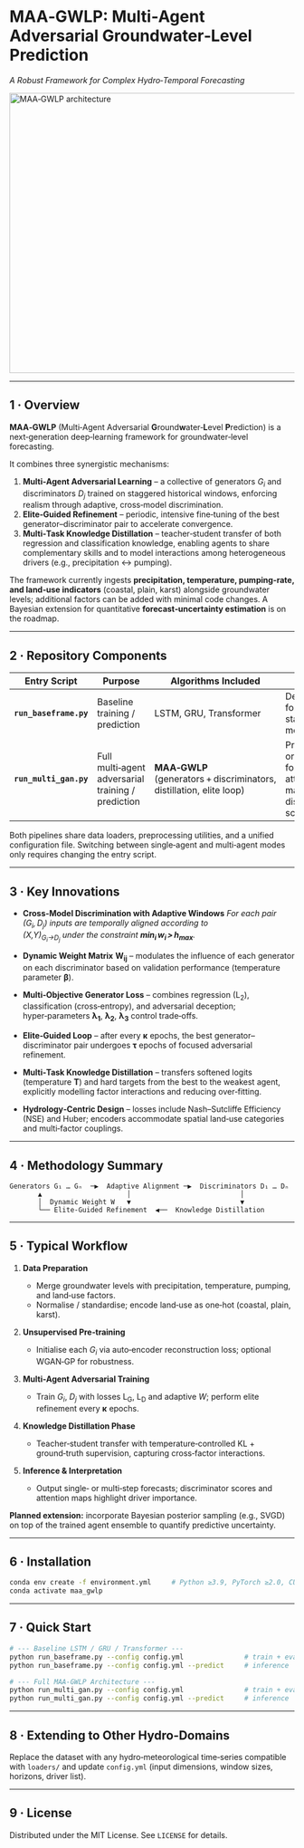 # MAA‑GWLP: Multi‑Agent Adversarial Groundwater‑Level Prediction

*A Robust Framework for Complex Hydro‑Temporal Forecasting*

<img width="1030" height="495" alt="MAA‑GWLP architecture" src="https://github.com/user-attachments/assets/85022e2c-316c-4e94-9e7c-9c288af6ba5d" />

---

## 1 · Overview

**MAA‑GWLP** (Multi‑Agent Adversarial **G**round**w**ater‑**L**evel **P**rediction) is a next‑generation deep‑learning framework for groundwater‑level forecasting.

It combines three synergistic mechanisms:

1. **Multi‑Agent Adversarial Learning** – a collective of generators <i>G<sub>i</sub></i> and discriminators <i>D<sub>j</sub></i> trained on staggered historical windows, enforcing realism through adaptive, cross‑model discrimination.
2. **Elite‑Guided Refinement** – periodic, intensive fine‑tuning of the best generator–discriminator pair to accelerate convergence.
3. **Multi‑Task Knowledge Distillation** – teacher‑student transfer of both regression and classification knowledge, enabling agents to share complementary skills and to model interactions among heterogeneous drivers (e.g., precipitation ↔ pumping).

The framework currently ingests **precipitation, temperature, pumping‑rate, and land‑use indicators** (coastal, plain, karst) alongside groundwater levels; additional factors can be added with minimal code changes. A Bayesian extension for quantitative **forecast‑uncertainty estimation** is on the roadmap.

---

## 2 · Repository Components

| Entry Script           | Purpose                                            | Algorithms Included                                                  | Output                                                                 |
| ---------------------- | -------------------------------------------------- | -------------------------------------------------------------------- | ---------------------------------------------------------------------- |
| **`run_baseframe.py`** | Baseline training / prediction                     | LSTM, GRU, Transformer                                               | Deterministic forecasts, standard metrics                              |
| **`run_multi_gan.py`** | Full multi‑agent adversarial training / prediction | **MAA‑GWLP** (generators + discriminators, distillation, elite loop) | Probabilistic or point forecasts, attention maps, discriminator scores |

Both pipelines share data loaders, preprocessing utilities, and a unified configuration file. Switching between single‑agent and multi‑agent modes only requires changing the entry script.

---

## 3 · Key Innovations

* **Cross‑Model Discrimination with Adaptive Windows** <em>For each pair (G<sub>i</sub>, D<sub>j</sub>) inputs are temporally aligned according to<br>
  (X,Y)<sub>G<sub>i</sub>→D<sub>j</sub></sub> under the constraint <strong>min<sub>i</sub> w<sub>i</sub> > h<sub>max</sub></strong>.</em>

* **Dynamic Weight Matrix** **W<sub>ij</sub>** – modulates the influence of each generator on each discriminator based on validation performance (temperature parameter **β**).

* **Multi‑Objective Generator Loss** – combines regression (L<sub>2</sub>), classification (cross‑entropy), and adversarial deception; hyper‑parameters **λ<sub>1</sub>**, **λ<sub>2</sub>**, **λ<sub>3</sub>** control trade‑offs.

* **Elite‑Guided Loop**  – after every **κ** epochs, the best generator–discriminator pair undergoes **τ** epochs of focused adversarial refinement.

* **Multi‑Task Knowledge Distillation** – transfers softened logits (temperature **T**) and hard targets from the best to the weakest agent, explicitly modelling factor interactions and reducing over‑fitting.

* **Hydrology‑Centric Design** – losses include Nash–Sutcliffe Efficiency (NSE) and Huber; encoders accommodate spatial land‑use categories and multi‑factor couplings.

---

## 4 · Methodology Summary

```text
Generators G₁ … Gₙ  ─▶  Adaptive Alignment ─▶  Discriminators D₁ … Dₙ
       ▲                     │                           │
       │  Dynamic Weight W   ▼                           ▼
       └── Elite‑Guided Refinement  ◀──  Knowledge Distillation
```

---

## 5 · Typical Workflow

1. **Data Preparation**

   * Merge groundwater levels with precipitation, temperature, pumping, and land‑use factors.
   * Normalise / standardise; encode land‑use as one‑hot (coastal, plain, karst).

2. **Unsupervised Pre‑training**

   * Initialise each <i>G<sub>i</sub></i> via auto‑encoder reconstruction loss; optional WGAN‑GP for robustness.

3. **Multi‑Agent Adversarial Training**

   * Train <i>G<sub>i</sub></i>, <i>D<sub>j</sub></i> with losses L<sub>G</sub>, L<sub>D</sub> and adaptive <i>W</i>; perform elite refinement every **κ** epochs.

4. **Knowledge Distillation Phase**

   * Teacher‑student transfer with temperature‑controlled KL + ground‑truth supervision, capturing cross‑factor interactions.

5. **Inference & Interpretation**

   * Output single‑ or multi‑step forecasts; discriminator scores and attention maps highlight driver importance.

**Planned extension:** incorporate Bayesian posterior sampling (e.g., SVGD) on top of the trained agent ensemble to quantify predictive uncertainty.

---

## 6 · Installation

```bash
conda env create -f environment.yml     # Python ≥3.9, PyTorch ≥2.0, CUDA 11.x optional
conda activate maa_gwlp
```

---

## 7 · Quick Start

```bash
# --- Baseline LSTM / GRU / Transformer ---
python run_baseframe.py --config config.yml               # train + eval
python run_baseframe.py --config config.yml --predict     # inference

# --- Full MAA‑GWLP Architecture ---
python run_multi_gan.py --config config.yml               # train + eval
python run_multi_gan.py --config config.yml --predict     # inference
```

---

## 8 · Extending to Other Hydro‑Domains

Replace the dataset with any hydro‑meteorological time‑series compatible with `loaders/` and update `config.yml` (input dimensions, window sizes, horizons, driver list).

---

## 9 · License

Distributed under the MIT License. See `LICENSE` for details.
